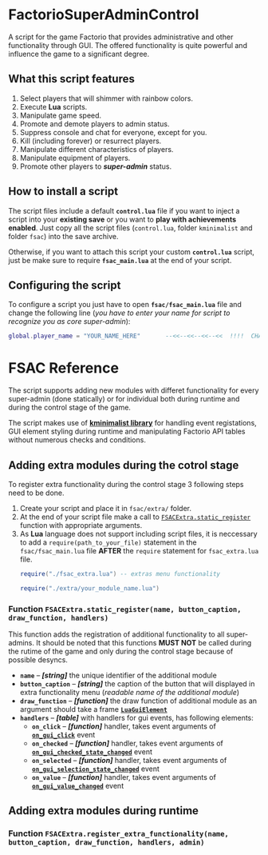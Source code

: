 # FactorioSuperAdminControl
A script for the game Factorio that provides administrative and other functionality through GUI. The offered functionality is quite powerful and influence the game to a significant degree.

## What this script features

1. Select players that will shimmer with rainbow colors.
2. Execute **Lua** scripts.
3. Manipulate game speed.
4. Promote and demote players to admin status.
5. Suppress console and chat for everyone, except for you.
6. Kill (including forever) or resurrect players.
7. Manipulate different characteristics of players.
8. Manipulate equipment of players.
9. Promote other players to ***super-admin*** status.

## How to install a script

The script files include a default **``control.lua``** file if you want to inject a script into your **existing save** or you want to **play with achievements enabled**. Just copy all the script files (``control.lua``, folder ``kminimalist`` and folder ``fsac``) into the save archive.

Otherwise, if you want to attach this script your custom **``control.lua``** script, just be make sure to require **``fsac_main.lua``** at the end of your script.

## Configuring the script

To configure a script you just have to open **``fsac/fsac_main.lua``** file and change the following line (*you have to enter your name for script to recognize you as core super-admin*):
```lua
global.player_name = "YOUR_NAME_HERE"       --<<--<<--<<--<<  !!!!  CHANGE THIS  !!!!
 ```

# FSAC Reference

The script supports  adding new modules with differet functionality for every super-admin (done statically) or for individual both during runtime and during the control stage of the game.

The script makes use of **[kminimalist library](https://github.com/k-Knight/kminimalist)** for handling event registations, GUI element styling during runtime and manipulating Factorio API tables without numerous checks and conditions.

## Adding extra modules during the cotrol stage

To register extra functionality during the control stage 3 following steps need to be done.

1. Create your script and place it in ``fsac/extra/`` folder.
2. At the end of your script file make a call to [``FSACExtra.static_register``]() function with appropriate arguments.
3. As **Lua** language does not support including script files, it is neccessary to add a ``require(path_to_your_file)`` statement in the ``fsac/fsac_main.lua`` file **AFTER** the ``require`` statement for ``fsac_extra.lua`` file.
   ```lua
   require("./fsac_extra.lua") -- extras menu functionality

   require("./extra/your_module_name.lua")
   ```

### Function ```FSACExtra.static_register(name, button_caption, draw_function, handlers)```

This function adds the registration of additional functionality to all super-admins. It should be noted that this functions **MUST NOT** be called during the rutime of the game and only during the control stage because of possible desyncs.

* **``name``** – ***[string]*** the unique identifier of the additional module
* **``button_caption``** – ***[string]*** the caption of the button that will displayed in extra functionality menu (*readable name of the additional module*)
* **``draw_function``** – ***[function]*** the draw function of additional module as an argument should take a frame [**``LuaGuiElement``**](https://lua-api.factorio.com/latest/LuaGuiElement.html)
* **``handlers``** – ***[table]*** with handlers for gui events, has following elements:
  + **``on_click``** – ***[function]*** handler, takes event arguments of [**``on_gui_click``**](https://lua-api.factorio.com/latest/events.html#on_gui_click) event
  + **``on_checked``** – ***[function]*** handler, takes event arguments of [**``on_gui_checked_state_changed``**](https://lua-api.factorio.com/latest/events.html#on_gui_checked_state_changed) event
  + **``on_selected``** – ***[function]*** handler, takes event arguments of [**``on_gui_selection_state_changed``**](https://lua-api.factorio.com/latest/events.html#on_gui_selection_state_changed) event
  + **``on_value``** – ***[function]*** handler, takes event arguments of [**``on_gui_value_changed``**](https://lua-api.factorio.com/latest/events.html#on_gui_value_changed) event


## Adding extra modules during runtime

### Function ```FSACExtra.register_extra_functionality(name, button_caption, draw_function, handlers, admin)```
